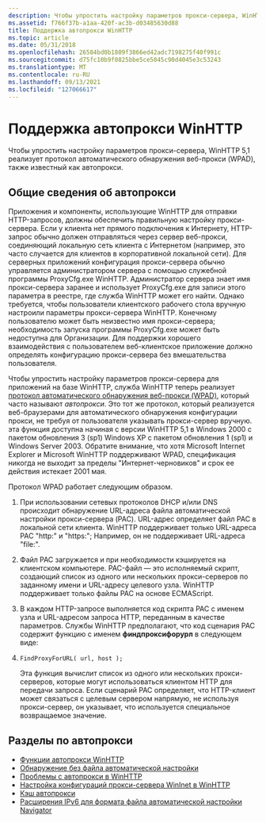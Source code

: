 ```yaml
---
description: Чтобы упростить настройку параметров прокси-сервера, WinHTTP 5,1 реализует протокол автоматического обнаружения веб-прокси (WPAD), также известный как автопрокси.
ms.assetid: f766f37b-a1aa-420f-ac3b-d03485630d88
title: Поддержка автопрокси WinHTTP
ms.topic: article
ms.date: 05/31/2018
ms.openlocfilehash: 26584bd0b1809f3866ed42adc7198275f40f991c
ms.sourcegitcommit: d75fc10b9f0825bbe5ce5045c90d4045e3c53243
ms.translationtype: MT
ms.contentlocale: ru-RU
ms.lasthandoff: 09/13/2021
ms.locfileid: "127066617"
---
```

# <a name="winhttp-autoproxy-support"></a>Поддержка автопрокси WinHTTP

Чтобы упростить настройку параметров прокси-сервера, WinHTTP 5,1 реализует протокол автоматического обнаружения веб-прокси (WPAD), также известный как автопрокси.

## <a name="overview-of-autoproxy"></a>Общие сведения об автопрокси

Приложения и компоненты, использующие WinHTTP для отправки HTTP-запросов, должны обеспечить правильную настройку прокси-сервера. Если у клиента нет прямого подключения к Интернету, HTTP-запрос обычно должен отправляться через сервер веб-прокси, соединяющий локальную сеть клиента с Интернетом (например, это часто случается для клиентов в корпоративной локальной сети). Для серверных приложений конфигурация прокси-сервера обычно управляется администратором сервера с помощью служебной программы ProxyCfg.exe WinHTTP. Администратор сервера знает имя прокси-сервера заранее и использует ProxyCfg.exe для записи этого параметра в реестре, где служба WinHTTP может его найти. Однако требуется, чтобы пользователи клиентского рабочего стола вручную настроили параметры прокси-сервера WinHTTP. Конечному пользователю может быть неизвестно имя прокси-сервера; необходимость запуска программы ProxyCfg.exe может быть недоступна для Организации. Для поддержки хорошего взаимодействия с пользователем веб-клиентское приложение должно определять конфигурацию прокси-сервера без вмешательства пользователя.

Чтобы упростить настройку параметров прокси-сервера для приложений на базе WinHTTP, служба WinHTTP теперь реализует [протокол автоматического обнаружения веб-прокси (WPAD)](https://tools.ietf.org/html/draft-ietf-wrec-wpad-01), который часто называют *автопрокси*. Это тот же протокол, который реализуется веб-браузерами для автоматического обнаружения конфигурации прокси, не требуя от пользователя указывать прокси-сервер вручную. эта функция доступна начиная с версии WinHTTP 5,1 в Windows 2000 с пакетом обновления 3 (sp1) Windows XP с пакетом обновления 1 (sp1) и Windows Server 2003. Обратите внимание, что хотя Microsoft Internet Explorer и Microsoft WinHTTP поддерживают WPAD, спецификация никогда не выходит за пределы "Интернет-черновиков" и срок ее действия истекает 2001 мая.

Протокол WPAD работает следующим образом.

1.  При использовании сетевых протоколов DHCP и/или DNS происходит обнаружение URL-адреса файла автоматической настройки прокси-сервера (PAC). URL-адрес определяет файл PAC в локальной сети клиента. WinHTTP поддерживает только URL-адреса PAC "http:" и "https:"; Например, он не поддерживает URL-адреса "file:".
2.  Файл PAC загружается и при необходимости кэшируется на клиентском компьютере. PAC-файл — это исполняемый скрипт, создающий список из одного или нескольких прокси-серверов по заданному имени и URL-адресу целевого узла. WinHTTP поддерживает только файлы PAC на основе ECMAScript.
3.  В каждом HTTP-запросе выполняется код скрипта PAC с именем узла и URL-адресом запроса HTTP, переданным в качестве параметров. Службы WinHTTP предполагают, что код сценария PAC содержит функцию с именем **финдпроксифорурл** в следующем виде:
4.  ``` syntax
    FindProxyForURL( url, host );
    ```

    Эта функция вычислит список из одного или нескольких прокси-серверов, которые могут использоваться клиентом HTTP для передачи запроса. Если сценарий PAC определяет, что HTTP-клиент может связаться с целевым сервером напрямую, не используя прокси-сервер, он указывает, что используется специальное возвращаемое значение.

## <a name="autoproxy-topics"></a>Разделы по автопрокси

-   [Функции автопрокси WinHTTP](winhttp-autoproxy-api.md)
-   [Обнаружение без файла автоматической настройки](discovery-without-an-auto-config-file.md)
-   [Проблемы с автопрокси в WinHTTP](autoproxy-issues-in-winhttp.md)
-   [Настройка конфигураций прокси-сервера WinInet в WinHTTP](setting-wininet-proxy-configurations-in-winhttp.md)
-   [Кэш автопрокси](autoproxy-cache.md)
-   [Расширения IPv6 для формата файла автоматической настройки Navigator](ipv6-extensions-to-navigator-auto-config-file-format.md)

 

 



